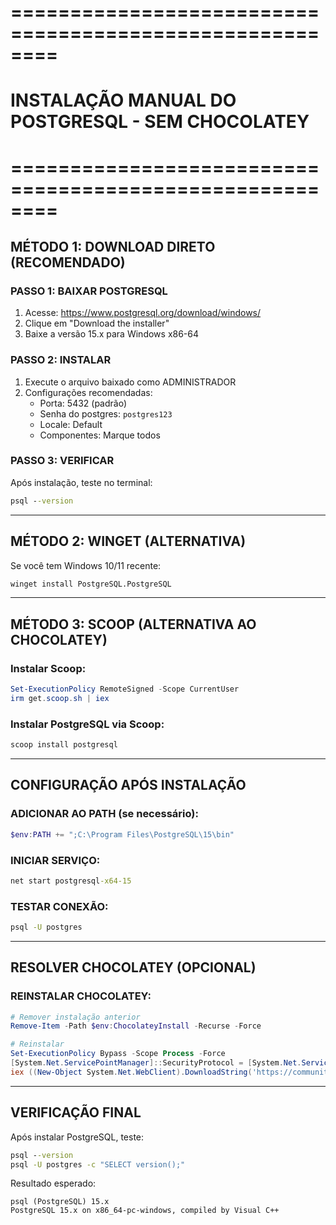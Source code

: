 # ========================================================

# INSTALAÇÃO MANUAL DO POSTGRESQL - SEM CHOCOLATEY

# ========================================================

## MÉTODO 1: DOWNLOAD DIRETO (RECOMENDADO)

### PASSO 1: BAIXAR POSTGRESQL

1. Acesse: https://www.postgresql.org/download/windows/
2. Clique em "Download the installer"
3. Baixe a versão 15.x para Windows x86-64

### PASSO 2: INSTALAR

1. Execute o arquivo baixado como ADMINISTRADOR
2. Configurações recomendadas:
   - Porta: 5432 (padrão)
   - Senha do postgres: `postgres123`
   - Locale: Default
   - Componentes: Marque todos

### PASSO 3: VERIFICAR

Após instalação, teste no terminal:

```cmd
psql --version
```

---

## MÉTODO 2: WINGET (ALTERNATIVA)

Se você tem Windows 10/11 recente:

```cmd
winget install PostgreSQL.PostgreSQL
```

---

## MÉTODO 3: SCOOP (ALTERNATIVA AO CHOCOLATEY)

### Instalar Scoop:

```powershell
Set-ExecutionPolicy RemoteSigned -Scope CurrentUser
irm get.scoop.sh | iex
```

### Instalar PostgreSQL via Scoop:

```cmd
scoop install postgresql
```

---

## CONFIGURAÇÃO APÓS INSTALAÇÃO

### ADICIONAR AO PATH (se necessário):

```powershell
$env:PATH += ";C:\Program Files\PostgreSQL\15\bin"
```

### INICIAR SERVIÇO:

```cmd
net start postgresql-x64-15
```

### TESTAR CONEXÃO:

```cmd
psql -U postgres
```

---

## RESOLVER CHOCOLATEY (OPCIONAL)

### REINSTALAR CHOCOLATEY:

```powershell
# Remover instalação anterior
Remove-Item -Path $env:ChocolateyInstall -Recurse -Force

# Reinstalar
Set-ExecutionPolicy Bypass -Scope Process -Force
[System.Net.ServicePointManager]::SecurityProtocol = [System.Net.ServicePointManager]::SecurityProtocol -bor 3072
iex ((New-Object System.Net.WebClient).DownloadString('https://community.chocolatey.org/install.ps1'))
```

---

## VERIFICAÇÃO FINAL

Após instalar PostgreSQL, teste:

```cmd
psql --version
psql -U postgres -c "SELECT version();"
```

Resultado esperado:

```
psql (PostgreSQL) 15.x
PostgreSQL 15.x on x86_64-pc-windows, compiled by Visual C++
```
